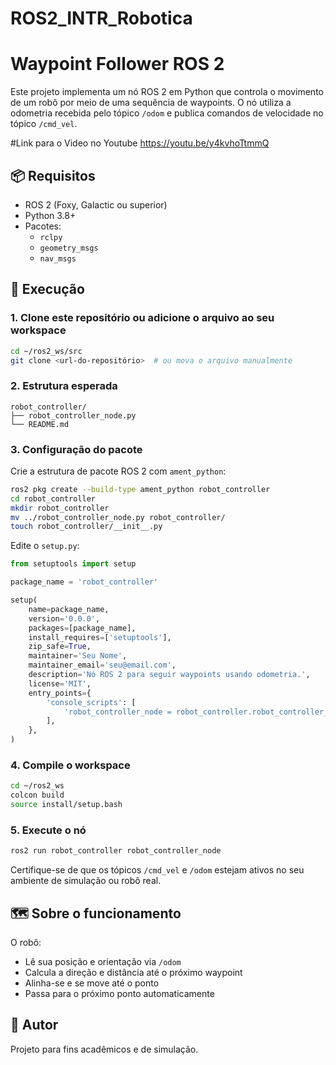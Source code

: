 # ROS2_INTR_Robotica
# Waypoint Follower ROS 2

Este projeto implementa um nó ROS 2 em Python que controla o movimento de um robô por meio de uma sequência de waypoints. O nó utiliza a odometria recebida pelo tópico `/odom` e publica comandos de velocidade no tópico `/cmd_vel`.

#Link para o Video no Youtube
  https://youtu.be/y4kvhoTtmmQ

## 📦 Requisitos

- ROS 2 (Foxy, Galactic ou superior)
- Python 3.8+
- Pacotes:
  - `rclpy`
  - `geometry_msgs`
  - `nav_msgs`

## 🚀 Execução

### 1. Clone este repositório ou adicione o arquivo ao seu workspace

```bash
cd ~/ros2_ws/src
git clone <url-do-repositório>  # ou mova o arquivo manualmente
```

### 2. Estrutura esperada

```
robot_controller/
├── robot_controller_node.py
└── README.md
```

### 3. Configuração do pacote

Crie a estrutura de pacote ROS 2 com `ament_python`:

```bash
ros2 pkg create --build-type ament_python robot_controller
cd robot_controller
mkdir robot_controller
mv ../robot_controller_node.py robot_controller/
touch robot_controller/__init__.py
```

Edite o `setup.py`:

```python
from setuptools import setup

package_name = 'robot_controller'

setup(
    name=package_name,
    version='0.0.0',
    packages=[package_name],
    install_requires=['setuptools'],
    zip_safe=True,
    maintainer='Seu Nome',
    maintainer_email='seu@email.com',
    description='Nó ROS 2 para seguir waypoints usando odometria.',
    license='MIT',
    entry_points={
        'console_scripts': [
            'robot_controller_node = robot_controller.robot_controller_node:main',
        ],
    },
)
```

### 4. Compile o workspace

```bash
cd ~/ros2_ws
colcon build
source install/setup.bash
```

### 5. Execute o nó

```bash
ros2 run robot_controller robot_controller_node
```

Certifique-se de que os tópicos `/cmd_vel` e `/odom` estejam ativos no seu ambiente de simulação ou robô real.

## 🗺️ Sobre o funcionamento

O robô:
- Lê sua posição e orientação via `/odom`
- Calcula a direção e distância até o próximo waypoint
- Alinha-se e se move até o ponto
- Passa para o próximo ponto automaticamente

## 📎 Autor

Projeto para fins acadêmicos e de simulação.
